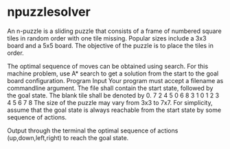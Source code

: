 # npuzzlesolver

An n-puzzle is a sliding puzzle that consists of a frame of numbered square tiles in random order with one tile
missing. Popular sizes include a 3x3 board and a 5x5 board. The objective of the puzzle is to
place the tiles in order.

The optimal sequence of moves can be obtained using search. For this machine problem, use A* search to get a
solution from the start to the goal board configuration.
Program Input
Your program must accept a filename as commandline argument. The file shall contain the start state, followed
by the goal state. The blank tile shall be denoted by 0.
7 2 4
5 0 6
8 3 1
0 1 2
3 4 5
6 7 8
The size of the puzzle may vary from 3x3 to 7x7.
For simplicity, assume that the goal state is always reachable from the start state by some sequence of actions.

Output through the terminal the optimal sequence of actions (up,down,left,right) to reach the goal state.
